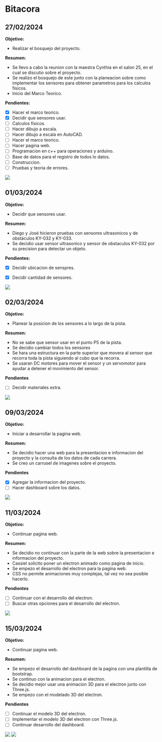 # Bitacora

## 27/02/2024
**Objetivo:** 

- Realizar el bosquejo del proyecto.

**Resumen:**

- Se llevo a cabo la reunion con la maestra Cynthia en el salon 25, en el cual se discutio sobre el proyecto.
- Se realizo el bosquejo de este junto con la planeacion sobre como implementar los sensores para obtener parametros para los calculos físicos.
- Inicio del Marco Teorico.

**Pendientes:** 

- [x] Hacer el marco teorico.
- [x] Decidir que sensores usar.
- [ ] Calculos físicos.
- [ ] Hacer dibujo a escala.
- [ ] Hacer dibujo a escala en AutoCAD.
- [ ] Hacer el marco teorico.
- [ ] Hacer pagina web.
- [ ] Programacion en c++ para operaciones y arduino.
- [ ] Base de datos para el registro de todos lo datos.
- [ ] Construccion.
- [ ] Pruebas y teoria de errores.

![](img/Pizarron.png)

## 01/03/2024

**Objetivo:**

- Decidir que sensores usar.

**Resumen:**

- Diego y José hicieron pruebas con sensores ultrasonicos y de obstáculos KY-032 y KY-033.
- Se decidio usar sensor ultrasonico y sensor de obstaculos KY-032 por su precision para detectar un objeto.

**Pendientes:**

- [x] Decidir ubicacion de senspres.
- [x] Decidir cantidad de sensores.


![](img/KY-032.png)


## 02/03/2024

**Objetivo:**

- Planear la posicion de los sensores a lo largo de la pista.

**Resumen:**

- No se sabe que sensor usar en el punto P5 de la pista.
- Se decidio cambiar todos los sensores
- Se hara una estructura en la parte superior que movera al sensor que recorra toda la pista siguiendo al cubo que la recorra.
- Se usaran DC motores para mover el sensor y un servomotor para ayudar a detener el movimiento del sensor.

**Pendientes**

- [ ] Decidir materiales extra.

![](img/Pizarron_Sensores.png)

## 09/03/2024

**Objetivo:**

- Iniciar a desarrollar la pagina web.

**Resumen:**

- Se decidio hacer una web para la presentacion e informacion del proyecto y la consulta de los datos de cada carrera.
- Se creo un carrusel de imagenes sobre el proyecto.

**Pendientes**

- [x] Agregar la informacion del proyecto.
- [ ] Hacer dashboard sobre los datos.

![](img/Carrusel.png)

## 11/03/2024

**Objetivo:**

- Continuar pagina web.

**Resumen:**

- Se decidio no continuar con la parte de la web sobre la presentacion e informacion del proyecto.
- Cassiel solicito poner un electron animado como pagina de inicio.
- Se empezo el desarrollo del electron para la pagina web.
- CSS no permite animaciones muy complejas, tal vez no sea posible hacerlo.

**Pendientes**

- [ ] Continuar con el desarrollo del electron.
- [ ] Buscar otras opciones para el desarrollo del electron.

![](img/Electron.png)

## 15/03/2024

**Objetivo:**

- Continuar pagina web.

**Resumen:**

- Se empezo el desarrollo del dashboard de la pagina con una plantilla de bootstrap.
- Se continuo con la animacion para el electron.
- Se decidio mejor usar una animacion 3D para el electron junto con Three.js.
- Se empezo con el modelado 3D del electron.


**Pendientes**

- [ ] Continuar el modelo 3D del electron.
- [ ] Implementar el modelo 3D del electron con Three.js.
- [ ] Continuar desarrollo del dashboard.

![](img/Dashboard.png)
![](img/Electron_3D.png)
